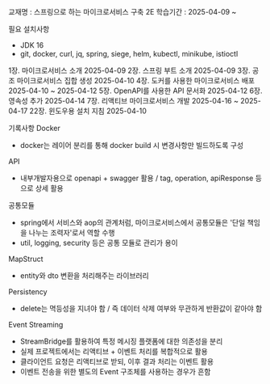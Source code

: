 교재명 : 스프링으로 하는 마이크로서비스 구축 2E
학습기간 : 2025-04-09 ~


필요 설치사항
- JDK 16
- git, docker, curl, jq, spring, siege, helm, kubectl, minikube, istioctl


1장. 마이크로서비스 소개 2025-04-09
2장. 스프링 부트 소개 2025-04-09
3장. 공조 마이크로서비스 집합 생성 2025-04-10
4장. 도커를 사용한 마이크로서비스 배포 2025-04-10 ~ 2025-04-12
5장. OpenAPI를 사용한 API 문서화 2025-04-12
6장. 영속성 추가 2025-04-14
7장. 리액티브 마이크로서비스 개발 2025-04-16 ~ 2025-04-17
22장. 윈도우용 설치 지침 2025-04-10



기록사항
Docker
- docker는 레이어 분리를 통해 docker build 시 변경사항만 빌드하도록 구성

API
- 내부개발자용으로 openapi + swagger 활용 / tag, operation, apiResponse 등으로 상세 활용

공통모듈
- spring에서 서비스와 aop의 관계처럼, 마이크로서비스에서 공통모듈은 '단일 책임을 나누는 조력자'로서 역할 수행
- util, logging, security 등은 공통 모듈로 관리가 용이

MapStruct
- entity와 dto 변환을 처리해주는 라이브러리

Persistency
- delete는 멱등성을 지녀야 함 / 즉 데이터 삭제 여부와 무관하게 반환값이 같아야 함

Event Streaming
- StreamBridge를 활용하여 특정 메시징 플랫폼에 대한 의존성을 분리
- 실제 프로젝트에서는 리액티브 + 이벤트 처리를 복합적으로 활용
- 클라이언트 요청은 리액티브로 받되, 이후 결과 처리는 이벤트 활용
- 이벤트 전송을 위한 별도의 Event 구조체를 사용하는 경우가 흔함